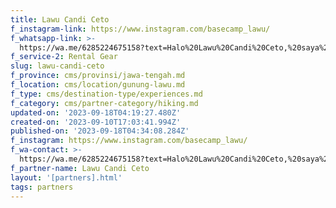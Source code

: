 ```yaml
---
title: Lawu Candi Ceto
f_instagram-link: https://www.instagram.com/basecamp_lawu/
f_whatsapp-link: >-
  https://wa.me/6285224675158?text=Halo%20Lawu%20Candi%20Ceto,%20saya%20dapat%20info%20dari%20@loocale.id%20dan%20punya%20pertanyaan
f_service-2: Rental Gear
slug: lawu-candi-ceto
f_province: cms/provinsi/jawa-tengah.md
f_location: cms/location/gunung-lawu.md
f_type: cms/destination-type/experiences.md
f_category: cms/partner-category/hiking.md
updated-on: '2023-09-18T04:19:27.480Z'
created-on: '2023-09-10T17:03:41.994Z'
published-on: '2023-09-18T04:34:08.284Z'
f_instagram: https://www.instagram.com/basecamp_lawu/
f_wa-contact: >-
  https://wa.me/6285224675158?text=Halo%20Lawu%20Candi%20Ceto,%20saya%20dapat%20info%20dari%20@loocale.id%20dan%20punya%20pertanyaan
f_partner-name: Lawu Candi Ceto
layout: '[partners].html'
tags: partners
---
```



